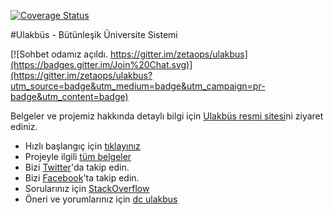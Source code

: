 [![Coverage Status](https://coveralls.io/repos/zetaops/ulakbus/badge.svg?branch=master&service=github)](https://coveralls.io/github/zetaops/ulakbus?branch=master)

#Ulakbüs - Bütünleşik Üniversite Sistemi

[![Sohbet odamız açıldı. https://gitter.im/zetaops/ulakbus](https://badges.gitter.im/Join%20Chat.svg)](https://gitter.im/zetaops/ulakbus?utm_source=badge&utm_medium=badge&utm_campaign=pr-badge&utm_content=badge)

Belgeler ve projemiz hakkında detaylı bilgi için <a href="http://www.ulakbus.org">Ulakbüs resmi sitesi</a>ni ziyaret ediniz. 

* Hızlı başlangıç için <a href="http://www.ulakbus.org/wiki/developers.html">tıklayınız</a>
* Projeyle ilgili <a href="http://www.ulakbus.org/wiki/wiki.html">tüm belgeler</a>  
* Bizi <a href="https://twitter.com/ulakbus">Twitter</a>'da takip edin.
* Bizi <a href="https://www.facebook.com/ulakbus">Facebook</a>'ta takip edin. 
* Sorularınız için <a href="http://stackoverflow.com/questions/ask?tags=ulakbus,ulakbus.ui">StackOverflow</a>
* Öneri ve yorumlarınız için <a href="http://dc.ulakbus.org/">dc ulakbus</a>
